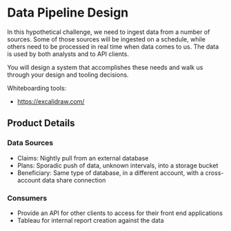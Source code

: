 # Data Pipeline Design

In this hypothetical challenge, we need to ingest data from a number of sources. Some of those sources will be ingested on a schedule, while others need to be processed in real time when data comes to us. The data is used by both analysts and to API clients.

You will design a system that accomplishes these needs and walk us through your design and tooling decisions.

Whiteboarding tools:

- https://excalidraw.com/

## Product Details

### Data Sources

- Claims: Nightly pull from an external database
- Plans: Sporadic push of data, unknown intervals, into a storage bucket
- Beneficiary: Same type of database, in a different account, with a cross-account data share connection

### Consumers

- Provide an API for other clients to access for their front end applications
- Tableau for internal report creation against the data


